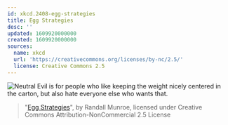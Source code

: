 ```yaml
---
id: xkcd.2408-egg-strategies
title: Egg Strategies
desc: ''
updated: 1609920000000
created: 1609920000000
sources:
  name: xkcd
  url: 'https://creativecommons.org/licenses/by-nc/2.5/'
  license: Creative Commons 2.5
---
```

![Neutral Evil is for people who like keeping the weight nicely centered in the carton, but also hate everyone else who wants that.](https://imgs.xkcd.com/comics/egg_strategies.png)
> "[Egg Strategies](https://xkcd.com/2408/)", by Randall Munroe, licensed under Creative Commons Attribution-NonCommercial 2.5 License
